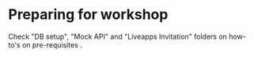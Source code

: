 # Preparing for workshop

Check "DB setup", "Mock API"  and "Liveapps Invitation" folders on how-to's on pre-requisites .
